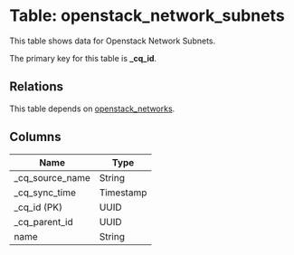 # Table: openstack_network_subnets

This table shows data for Openstack Network Subnets.

The primary key for this table is **_cq_id**.

## Relations

This table depends on [openstack_networks](openstack_networks.md).

## Columns

| Name          | Type          |
| ------------- | ------------- |
|_cq_source_name|String|
|_cq_sync_time|Timestamp|
|_cq_id (PK)|UUID|
|_cq_parent_id|UUID|
|name|String|